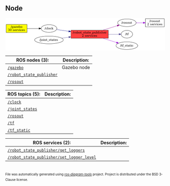 <!--
File was automatically generated using 'ros-diagram-tools' project.
Project is distributed under the BSD 3-Clause license.
-->

## Node

[![/robot_state_publisher](n__robot_state_publisher.png "/robot_state_publisher")](n__robot_state_publisher.png)

                
| ROS nodes (3): | Description: |
| ----------------------------------- | ------------ |
| [`/gazebo`](n__gazebo.html) | Gazebo node |
| [`/robot_state_publisher`](n__robot_state_publisher.html) |  |
| [`/rosout`](n__rosout.html) |  |

| ROS topics (5): | Description: |
| ----------------------------------- | ------------ |
| [`/clock`](t__clock.html) |  |
| [`/joint_states`](t__joint_states.html) |  |
| [`/rosout`](t__rosout.html) |  |
| [`/tf`](t__tf.html) |  |
| [`/tf_static`](t__tf_static.html) |  |

| ROS services (2): | Description: |
| ----------------------------------- | ------------ |
| [`/robot_state_publisher/get_loggers`](s__robot_state_publisher_get_loggers.html) |  |
| [`/robot_state_publisher/set_logger_level`](s__robot_state_publisher_set_logger_level.html) |  |


</br>
<font size="1">
File was automatically generated using <a href="https://github.com/anetczuk/ros-diagram-tools"><i>ros-diagram-tools</i></a> project.
Project is distributed under the BSD 3-Clause license.
</font>
